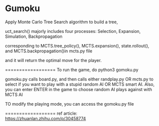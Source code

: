 Gumoku
=========

Apply Monte Carlo Tree Search algorithm to build a tree,

uct_search() majorly includes four processes: Selection,  Expansion,    Simulation,   Backpropagation

corresponding to MCTS.tree_policy(), MCTS.expansion(), state.rollout(), and MCTS.backpropagation()in mcts.py file

and it will return the optimal move for the player. 

==================
To run the game,
  do python3 gomoku.py

gomoku.py calls board.py, and then calls either randplay.py OR mcts.py to select if you want to play with a stupid random AI OR MCTS smart AI. Also, you can enter ENTER in the game to choose random AI plays against with MCTS AI

TO modify the playing mode, you can access the gomoku.py file

==================
ref article:
https://zhuanlan.zhihu.com/p/30458774
